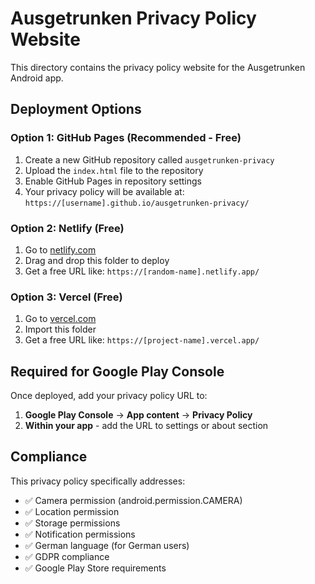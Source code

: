 # Ausgetrunken Privacy Policy Website

This directory contains the privacy policy website for the Ausgetrunken Android app.

## Deployment Options

### Option 1: GitHub Pages (Recommended - Free)

1. Create a new GitHub repository called `ausgetrunken-privacy`
2. Upload the `index.html` file to the repository
3. Enable GitHub Pages in repository settings
4. Your privacy policy will be available at: `https://[username].github.io/ausgetrunken-privacy/`

### Option 2: Netlify (Free)

1. Go to [netlify.com](https://netlify.com)
2. Drag and drop this folder to deploy
3. Get a free URL like: `https://[random-name].netlify.app/`

### Option 3: Vercel (Free)

1. Go to [vercel.com](https://vercel.com)
2. Import this folder
3. Get a free URL like: `https://[project-name].vercel.app/`

## Required for Google Play Console

Once deployed, add your privacy policy URL to:
1. **Google Play Console** → **App content** → **Privacy Policy**
2. **Within your app** - add the URL to settings or about section

## Compliance

This privacy policy specifically addresses:
- ✅ Camera permission (android.permission.CAMERA)
- ✅ Location permission
- ✅ Storage permissions
- ✅ Notification permissions
- ✅ German language (for German users)
- ✅ GDPR compliance
- ✅ Google Play Store requirements